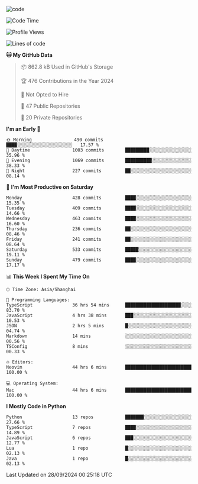 
<!--
**liuyaanng/liuyaanng** is a ✨ _special_ ✨ repository because its `README.md` (this file) appears on your GitHub profile.

Here are some ideas to get you started:

- 🔭 I’m currently working on ...
- 🌱 I’m currently learning ...
- 👯 I’m looking to collaborate on ...
- 🤔 I’m looking for help with ...
- 💬 Ask me about ...
- 📫 How to reach me: ...
- 😄 Pronouns: ...
- ⚡ Fun fact: ...
-->


![code](https://cdn.jsdelivr.net/gh/liuyaanng/liuyaanng@1.0/code.gif) 

<!--START_SECTION:waka-->
![Code Time](http://img.shields.io/badge/Code%20Time-884%20hrs%2020%20mins-blue)

![Profile Views](http://img.shields.io/badge/Profile%20Views-0-blue)

![Lines of code](https://img.shields.io/badge/From%20Hello%20World%20I%27ve%20Written-14.8%20million%20lines%20of%20code-blue)

**🐱 My GitHub Data** 

> 📦 862.8 kB Used in GitHub's Storage 
 > 
> 🏆 476 Contributions in the Year 2024
 > 
> 🚫 Not Opted to Hire
 > 
> 📜 47 Public Repositories 
 > 
> 🔑 20 Private Repositories 
 > 
**I'm an Early 🐤** 

```text
🌞 Morning                490 commits         ████░░░░░░░░░░░░░░░░░░░░░   17.57 % 
🌆 Daytime                1003 commits        █████████░░░░░░░░░░░░░░░░   35.96 % 
🌃 Evening                1069 commits        ██████████░░░░░░░░░░░░░░░   38.33 % 
🌙 Night                  227 commits         ██░░░░░░░░░░░░░░░░░░░░░░░   08.14 % 
```
📅 **I'm Most Productive on Saturday** 

```text
Monday                   428 commits         ████░░░░░░░░░░░░░░░░░░░░░   15.35 % 
Tuesday                  409 commits         ████░░░░░░░░░░░░░░░░░░░░░   14.66 % 
Wednesday                463 commits         ████░░░░░░░░░░░░░░░░░░░░░   16.60 % 
Thursday                 236 commits         ██░░░░░░░░░░░░░░░░░░░░░░░   08.46 % 
Friday                   241 commits         ██░░░░░░░░░░░░░░░░░░░░░░░   08.64 % 
Saturday                 533 commits         █████░░░░░░░░░░░░░░░░░░░░   19.11 % 
Sunday                   479 commits         ████░░░░░░░░░░░░░░░░░░░░░   17.17 % 
```


📊 **This Week I Spent My Time On** 

```text
🕑︎ Time Zone: Asia/Shanghai

💬 Programming Languages: 
TypeScript               36 hrs 54 mins      █████████████████████░░░░   83.70 % 
JavaScript               4 hrs 38 mins       ███░░░░░░░░░░░░░░░░░░░░░░   10.53 % 
JSON                     2 hrs 5 mins        █░░░░░░░░░░░░░░░░░░░░░░░░   04.74 % 
Markdown                 14 mins             ░░░░░░░░░░░░░░░░░░░░░░░░░   00.56 % 
TSConfig                 8 mins              ░░░░░░░░░░░░░░░░░░░░░░░░░   00.33 % 

🔥 Editors: 
Neovim                   44 hrs 6 mins       █████████████████████████   100.00 % 

💻 Operating System: 
Mac                      44 hrs 6 mins       █████████████████████████   100.00 % 
```

**I Mostly Code in Python** 

```text
Python                   13 repos            ███████░░░░░░░░░░░░░░░░░░   27.66 % 
TypeScript               7 repos             ████░░░░░░░░░░░░░░░░░░░░░   14.89 % 
JavaScript               6 repos             ███░░░░░░░░░░░░░░░░░░░░░░   12.77 % 
Lua                      1 repo              █░░░░░░░░░░░░░░░░░░░░░░░░   02.13 % 
Java                     1 repo              █░░░░░░░░░░░░░░░░░░░░░░░░   02.13 % 
```




 Last Updated on 28/09/2024 00:25:18 UTC
<!--END_SECTION:waka-->
